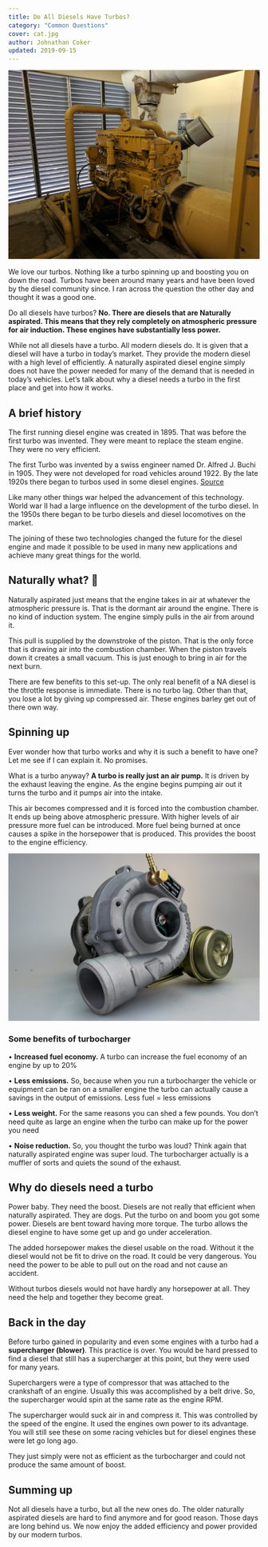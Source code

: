 ```yaml
---
title: Do All Diesels Have Turbos?
category: "Common Questions"
cover: cat.jpg
author: Johnathan Coker
updated: 2019-09-15
---
```


![unsplash.com](./cat.jpg)

We love our turbos. Nothing like a turbo spinning up and boosting you on down the road. Turbos have been around many years and have been loved by the diesel community since. I ran across the question the other day and thought it was a good one.

Do all diesels have turbos? **No. There are diesels that are Naturally aspirated. This means that they rely completely on atmospheric pressure for air induction. These engines have substantially less power.**

While not all diesels have a turbo. All modern diesels do. It is given that a diesel will have a turbo in today’s market. They provide the modern diesel with a high level of efficiently.
A naturally aspirated diesel engine simply does not have the power needed for many of the demand that is needed in today’s vehicles. Let’s talk about why a diesel needs a turbo in the first place and get into how it works.

## A brief history

The first running diesel engine was created in 1895. That was before the first turbo was invented. They were meant to replace the steam engine. They were no very efficient.

The first Turbo was invented by a swiss engineer named Dr. Alfred J. Buchi in 1905. They were not developed for road vehicles around 1922. By the late 1920s there began to turbos used in some diesel engines. [Source](https://en.m.wikipedia.org/wiki/Turbo-diesel)

Like many other things war helped the advancement of this technology. World war II had a large influence on the development of the turbo diesel. In the 1950s there began to be turbo diesels and diesel locomotives on the market.

The joining of these two technologies changed the future for the diesel engine and made it possible to be used in many new applications and achieve many great things for the world.

## Naturally what? 🧐

Naturally aspirated just means that the engine takes in air at whatever the atmospheric pressure is. That is the dormant air around the engine. There is no kind of induction system. The engine simply pulls in the air from around it.

This pull is supplied by the downstroke of the piston. That is the only force that is drawing air into the combustion chamber. When the piston travels down it creates a small vacuum. This is just enough to bring in air for the next burn.

There are few benefits to this set-up. The only real benefit of a NA diesel is the throttle response is immediate. There is no turbo lag. Other than that, you lose a lot by giving up compressed air. These engines barley get out of there own way.

## Spinning up

Ever wonder how that turbo works and why it is such a benefit to have one? Let me see if I can explain it. No promises.

What is a turbo anyway? **A turbo is really just an air pump.** It is driven by the exhaust leaving the engine. As the engine begins pumping air out it turns the turbo and it pumps air into the intake.

This air becomes compressed and it is forced into the combustion chamber. It ends up being above atmospheric pressure. With higher levels of air pressure more fuel can be introduced. More fuel being burned at once causes a spike in the horsepower that is produced. This provides the boost to the engine efficiency.

![turbo](turbo.jpg)

### Some benefits of turbocharger

• **Increased fuel economy.** A turbo can increase the fuel economy of an engine by up to 20%

• **Less emissions.** So, because when you run a turbocharger the vehicle or equipment can be ran on a smaller engine the turbo can actually cause a savings in the output of emissions. Less fuel = less emissions

• **Less weight.** For the same reasons you can shed a few pounds. You don’t need quite as large an engine when the turbo can make up for the power you need

• **Noise reduction.** So, you thought the turbo was loud? Think again that naturally aspirated engine was super loud. The turbocharger actually is a muffler of sorts and quiets the sound of the exhaust.

## Why do diesels need a turbo

Power baby. They need the boost. Diesels are not really that efficient when naturally aspirated. They are dogs. Put the turbo on and boom you got some power. Diesels are bent toward having more torque. The turbo allows the diesel engine to have some get up and go under acceleration.

The added horsepower makes the diesel usable on the road. Without it the diesel would not be fit to drive on the road. It could be very dangerous. You need the power to be able to pull out on the road and not cause an accident.

Without turbos diesels would not have hardly any horsepower at all. They need the help and together they become great.

## Back in the day

Before turbo gained in popularity and even some engines with a turbo had a **supercharger (blower)**. This practice is over. You would be hard pressed to find a diesel that still has a supercharger at this point, but they were used for many years.

Superchargers were a type of compressor that was attached to the crankshaft of an engine. Usually this was accomplished by a belt drive. So, the supercharger would spin at the same rate as the engine RPM.

The supercharger would suck air in and compress it. This was controlled by the speed of the engine. It used the engines own power to its advantage. You will still see these on some racing vehicles but for diesel engines these were let go long ago.

They just simply were not as efficient as the turbocharger and could not produce the same amount of boost.

## Summing up

Not all diesels have a turbo, but all the new ones do. The older naturally aspirated diesels are hard to find anymore and for good reason. Those days are long behind us. We now enjoy the added efficiency and power provided by our modern turbos.
